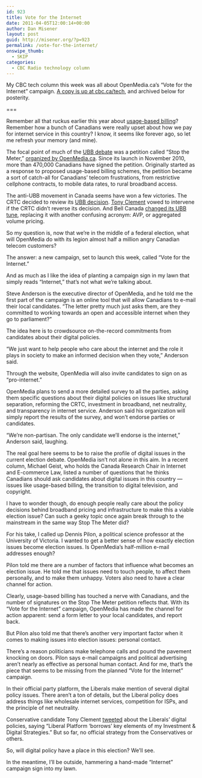 ```yaml
---
id: 923
title: Vote for the Internet
date: 2011-04-05T12:00:14+00:00
author: Dan Misener
layout: post
guid: http://misener.org/?p=923
permalink: /vote-for-the-internet/
onswipe_thumb:
  - SKIP
categories:
  - CBC Radio technology column
---
```

My CBC tech column this week was all about OpenMedia.ca&#8217;s &#8220;Vote for the Internet&#8221; campaign. [A copy is up at cbc.ca/tech](http://www.cbc.ca/news/technology/story/2011/04/05/f-vp-misener-internet-election-issues.html), and archived below for posterity.

===

Remember all that ruckus earlier this year about [usage-based billing](http://www.cbc.ca/news/technology/story/2011/03/28/bell-usage-based-billing.html)? Remember how a bunch of Canadians were really upset about how we pay for internet service in this country? I know, it seems like forever ago, so let me refresh your memory (and mine).

The focal point of much of the [UBB debate](http://www.cbc.ca/news/technology/story/2011/01/31/f-faq-usage-based-billing.html) was a petition called &#8220;Stop the Meter,&#8221; [organized by OpenMedia.ca](http://www.cbc.ca/news/technology/story/2011/03/15/tech-crtc-open-media-hearings.html). Since its launch in November 2010, more than 470,000 Canadians have signed the petition. Originally started as a response to proposed usage-based billing schemes, the petition became a sort of catch-all for Canadians&#8217; telecom frustrations, from restrictive cellphone contracts, to mobile data rates, to rural broadband access.

The anti-UBB movement in Canada seems have won a few victories. The CRTC decided to review its [UBB decision](http://www.crtc.gc.ca/eng/com100/2011/r110208.htm). [Tony Clement](http://www.cbc.ca/news/canada/story/2011/02/03/crtc-internet-clement.html) vowed to intervene if the CRTC didn&#8217;t reverse its decision. And Bell Canada [changed its UBB tune](http://www.cbc.ca/news/canada/story/2011/03/28/bell-usage-based-billing.html), replacing it with another confusing acronym: AVP, or aggregated volume pricing.

So my question is, now that we&#8217;re in the middle of a federal election, what will OpenMedia do with its legion almost half a million angry Canadian telecom customers?

The answer: a new campaign, set to launch this week, called &#8220;Vote for the Internet.&#8221;

And as much as I like the idea of planting a campaign sign in my lawn that simply reads &#8220;Internet,&#8221; that&#8217;s not what we&#8217;re talking about.

Steve Anderson is the executive director of OpenMedia, and he told me the first part of the campaign is an online tool that will allow Canadians to e-mail their local candidates. &#8220;The letter pretty much just asks them, are they committed to working towards an open and accessible internet when they go to parliament?&#8221;

The idea here is to crowdsource on-the-record commitments from candidates about their digital policies.

&#8220;We just want to help people who care about the internet and the role it plays in society to make an informed decision when they vote,&#8221; Anderson said.

Through the website, OpenMedia will also invite candidates to sign on as &#8220;pro-internet.&#8221;

OpenMedia plans to send a more detailed survey to all the parties, asking them specific questions about their digital policies on issues like structural separation, reforming the CRTC, investment in broadband, net neutrality, and transparency in internet service. Anderson said his organization will simply report the results of the survey, and won&#8217;t endorse parties or candidates.

&#8220;We&#8217;re non-partisan. The only candidate we&#8217;ll endorse is the internet,&#8221; Anderson said, laughing.

The real goal here seems to be to raise the profile of digital issues in the current election debate. OpenMedia isn&#8217;t not alone in this aim. In a recent column, Michael Geist, who holds the Canada Research Chair in Internet and E-commerce Law, listed a number of questions that he thinks Canadians should ask candidates about digital issues in this country — issues like usage-based billing, the transition to digital television, and copyright.

I have to wonder though, do enough people really care about the policy decisions behind broadband pricing and infrastructure to make this a viable election issue? Can such a geeky topic once again break through to the mainstream in the same way Stop The Meter did?

For his take, I called up Dennis Pilon, a political science professor at the University of Victoria. I wanted to get a better sense of how exactly election issues become election issues. Is OpenMedia&#8217;s half-million e-mail addresses enough?

Pilon told me there are a number of factors that influence what becomes an election issue. He told me that issues need to touch people, to affect them personally, and to make them unhappy. Voters also need to have a clear channel for action.

Clearly, usage-based billing has touched a nerve with Canadians, and the number of signatures on the Stop The Meter petition reflects that. With its &#8220;Vote for the Internet&#8221; campaign, OpenMedia has made the channel for action apparent: send a form letter to your local candidates, and report back.

But Pilon also told me that there&#8217;s another very important factor when it comes to making issues into election issues: personal contact.

There&#8217;s a reason politicians make telephone calls and pound the pavement knocking on doors. Pilon says e-mail campaigns and political advertising aren&#8217;t nearly as effective as personal human contact. And for me, that&#8217;s the piece that seems to be missing from the planned &#8220;Vote for the Internet&#8221; campaign.

In their official party platform, the Liberals make mention of several digital policy issues. There aren&#8217;t a ton of details, but the Liberal policy does address things like wholesale internet services, competition for ISPs, and the principle of net neutrality.

Conservative candidate Tony Clement [tweeted](http://twitter.com/TonyclementCPC/status/54595182854799360) about the Liberals&#8217; digital policies, saying &#8220;Liberal Platform &#8216;borrows&#8217; key elements of my Investment & Digital Strategies.&#8221; But so far, no official strategy from the Conservatives or others.

So, will digital policy have a place in this election? We&#8217;ll see.

In the meantime, I&#8217;ll be outside, hammering a hand-made &#8220;Internet&#8221; campaign sign into my lawn.